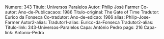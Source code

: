 Numero: 343
Titulo: Universos Paralelos
Autor: Philip José Farmer
Co-autor: 
Ano-de-Publicacaoo: 1986
Titulo-original: The Gate of Time
Tradutor: Eurico da Fonseca
Co-tradutor: 
Ano-de-edicao: 1966
alias: Philip-Jose-Farmer
Autor2-alias: 
Tradutor1-alias: Eurico-da-Fonseca
Tradutor2-alias: 
Titulo-link: 343-Universos-Paralelos
Capa: António Pedro
pags: 216
Capa-link: Antonio-Pedro
